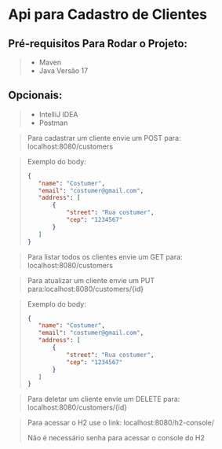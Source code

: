 # Api para Cadastro de Clientes

## Pré-requisitos Para Rodar o Projeto:
> - Maven
> - Java Versão 17

## Opcionais:
> - IntelliJ IDEA
> - Postman

> Para cadastrar um cliente envie um POST para: localhost:8080/customers

> Exemplo do body:
> ~~~json
> {
>    "name": "Costumer",
>    "email": "costumer@gmail.com",
>    "address": [
>        {
>            "street": "Rua costumer",
>            "cep": "1234567"
>        }
>    ]
>}
> ~~~

>Para listar todos os clientes envie um GET para: localhost:8080/customers

>Para atualizar um cliente envie um PUT para:localhost:8080/customers/{id}

> Exemplo do body:
> ~~~json
> {
>    "name": "Costumer",
>    "email": "costumer@gmail.com",
>    "address": [
>        {
>            "street": "Rua costumer",
>            "cep": "1234567"
>        }
>    ]
>}
> ~~~

>Para deletar um cliente envie um DELETE para: localhost:8080/customers/{id}

> Para acessar o H2 use o link: localhost:8080/h2-console/
> 
>Não é necessário senha para acessar o console do H2



